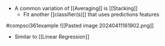 - A common variation of [[Averaging]] is [[Stacking]]
	- Fit another [[classifier(s)]] that uses predictions features

#compsci361example ![[Pasted image 20240411161902.png]]
- Similar to [[Linear Regression]]
